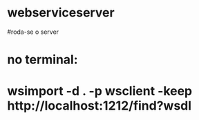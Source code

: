 # webserviceserver
#roda-se o server
# no terminal:
# wsimport -d . -p wsclient -keep http://localhost:1212/find?wsdl